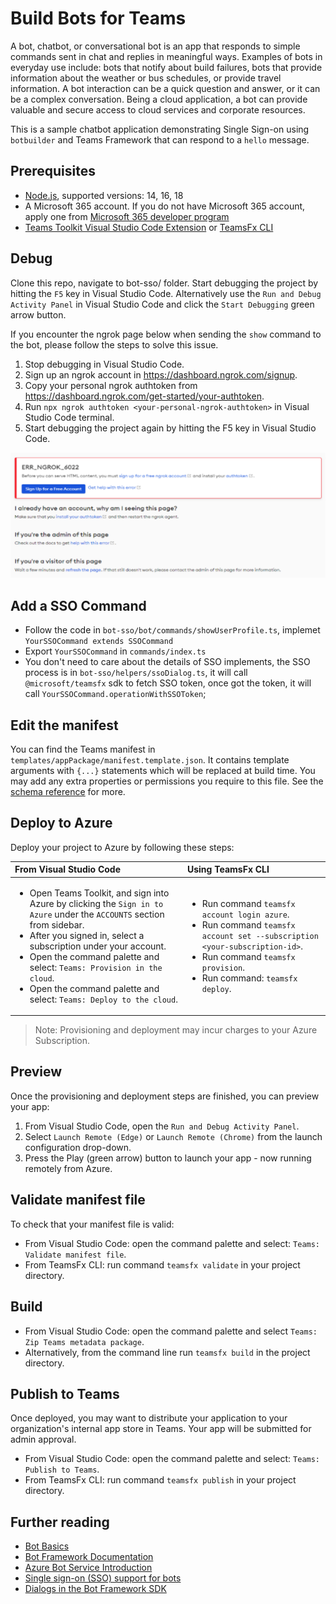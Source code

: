 # Build Bots for Teams

A bot, chatbot, or conversational bot is an app that responds to simple commands sent in chat and replies in meaningful ways. Examples of bots in everyday use include: bots that notify about build failures, bots that provide information about the weather or bus schedules, or provide travel information. A bot interaction can be a quick question and answer, or it can be a complex conversation. Being a cloud application, a bot can provide valuable and secure access to cloud services and corporate resources.

This is a sample chatbot application demonstrating Single Sign-on using `botbuilder` and Teams Framework that can respond to a `hello` message.

## Prerequisites

- [Node.js](https://nodejs.org/en/), supported versions: 14, 16, 18
- A Microsoft 365 account. If you do not have Microsoft 365 account, apply one from [Microsoft 365 developer program](https://developer.microsoft.com/en-us/microsoft-365/dev-program)
- [Teams Toolkit Visual Studio Code Extension](https://aka.ms/teams-toolkit) or [TeamsFx CLI](https://aka.ms/teamsfx-cli)

## Debug

Clone this repo, navigate to bot-sso/ folder. Start debugging the project by hitting the `F5` key in Visual Studio Code. Alternatively use the `Run and Debug Activity Panel` in Visual Studio Code and click the `Start Debugging` green arrow button.

If you encounter the ngrok page below when sending the `show` command to the bot, please follow the steps to solve this issue.

1. Stop debugging in Visual Studio Code.
2. Sign up an ngrok account in https://dashboard.ngrok.com/signup.
3. Copy your personal ngrok authtoken from https://dashboard.ngrok.com/get-started/your-authtoken.
4. Run `npx ngrok authtoken <your-personal-ngrok-authtoken>` in Visual Studio Code terminal.
5. Start debugging the project again by hitting the F5 key in Visual Studio Code.

![ngrok auth page](./images/ngrok-authtoken-page.png)

## Add a SSO Command
- Follow the code in `bot-sso/bot/commands/showUserProfile.ts`, implemet `YourSSOCommand extends SSOCommand`
- Export `YourSSOCommand` in `commands/index.ts`
- You don't need to care about the details of SSO implements, the SSO process is in `bot-sso/helpers/ssoDialog.ts`, it will call `@microsoft/teamsfx` sdk to fetch SSO token, once got the token, it will call `YourSSOCommand.operationWithSSOToken`;

## Edit the manifest

You can find the Teams manifest in `templates/appPackage/manifest.template.json`. It contains template arguments with `{...}` statements which will be replaced at build time. You may add any extra properties or permissions you require to this file. See the [schema reference](https://docs.microsoft.com/en-us/microsoftteams/platform/resources/schema/manifest-schema) for more.

## Deploy to Azure

Deploy your project to Azure by following these steps:

| From Visual Studio Code                                                                                                                                                                                                                                                                                                                                                  | Using TeamsFx CLI                                                                                                                                                                                                                   |
| :----------------------------------------------------------------------------------------------------------------------------------------------------------------------------------------------------------------------------------------------------------------------------------------------------------------------------------------------------------------------- | :---------------------------------------------------------------------------------------------------------------------------------------------------------------------------------------------------------------------------------- |
| <ul><li>Open Teams Toolkit, and sign into Azure by clicking the `Sign in to Azure` under the `ACCOUNTS` section from sidebar.</li> <li>After you signed in, select a subscription under your account.</li><li>Open the command palette and select: `Teams: Provision in the cloud`.</li><li>Open the command palette and select: `Teams: Deploy to the cloud`.</li></ul> | <ul> <li>Run command `teamsfx account login azure`.</li> <li>Run command `teamsfx account set --subscription <your-subscription-id>`.</li> <li> Run command `teamsfx provision`.</li> <li>Run command: `teamsfx deploy`. </li></ul> |

> Note: Provisioning and deployment may incur charges to your Azure Subscription.

## Preview

Once the provisioning and deployment steps are finished, you can preview your app:

1. From Visual Studio Code, open the `Run and Debug Activity Panel`.
1. Select `Launch Remote (Edge)` or `Launch Remote (Chrome)` from the launch configuration drop-down.
1. Press the Play (green arrow) button to launch your app - now running remotely from Azure.

## Validate manifest file

To check that your manifest file is valid:

- From Visual Studio Code: open the command palette and select: `Teams: Validate manifest file`.
- From TeamsFx CLI: run command `teamsfx validate` in your project directory.

## Build

- From Visual Studio Code: open the command palette and select `Teams: Zip Teams metadata package`.
- Alternatively, from the command line run `teamsfx build` in the project directory.

## Publish to Teams

Once deployed, you may want to distribute your application to your organization's internal app store in Teams. Your app will be submitted for admin approval.

- From Visual Studio Code: open the command palette and select: `Teams: Publish to Teams`.
- From TeamsFx CLI: run command `teamsfx publish` in your project directory.

## Further reading

- [Bot Basics](https://docs.microsoft.com/azure/bot-service/bot-builder-basics?view=azure-bot-service-4.0)
- [Bot Framework Documentation](https://docs.botframework.com/)
- [Azure Bot Service Introduction](https://docs.microsoft.com/azure/bot-service/bot-service-overview-introduction?view=azure-bot-service-4.0)
- [Single sign-on (SSO) support for bots](https://docs.microsoft.com/en-us/microsoftteams/platform/bots/how-to/authentication/auth-aad-sso-bots#:~:text=%20Develop%20an%20SSO%20Teams%20bot%20%201,token%20is%20a%20normal%20POST%20message...%20More%20)
- [Dialogs in the Bot Framework SDK](https://docs.microsoft.com/en-us/azure/bot-service/bot-builder-concept-dialog?view=azure-bot-service-4.0)
